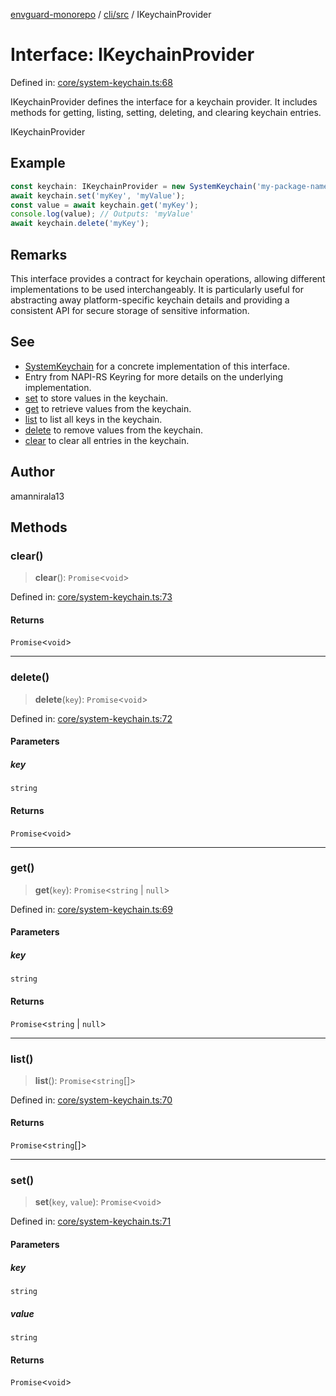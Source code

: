 [envguard-monorepo](../../../index.md) / [cli/src](../index.md) / IKeychainProvider

# Interface: IKeychainProvider

Defined in: [core/system-keychain.ts:68](https://github.com/amannirala13/envguard/blob/3109fc1a57b52249408b958acacfd83ef088e5f3/packages/cli/src/core/system-keychain.ts#L68)

IKeychainProvider defines the interface for a keychain provider.
It includes methods for getting, listing, setting, deleting, and clearing keychain entries.

 IKeychainProvider

## Example

```ts
const keychain: IKeychainProvider = new SystemKeychain('my-package-name');
await keychain.set('myKey', 'myValue');
const value = await keychain.get('myKey');
console.log(value); // Outputs: 'myValue'
await keychain.delete('myKey');
```

## Remarks

This interface provides a contract for keychain operations, allowing different implementations
to be used interchangeably. It is particularly useful for abstracting away platform-specific
keychain details and providing a consistent API for secure storage of sensitive information.

## See

 - [SystemKeychain](../classes/SystemKeychain.md) for a concrete implementation of this interface.
 - Entry from NAPI-RS Keyring for more details on the underlying implementation.
 - [set](#set) to store values in the keychain.
 - [get](#get) to retrieve values from the keychain.
 - [list](#list) to list all keys in the keychain.
 - [delete](#delete) to remove values from the keychain.
 - [clear](#clear) to clear all entries in the keychain.

## Author

amannirala13

## Methods

### clear()

> **clear**(): `Promise`\<`void`\>

Defined in: [core/system-keychain.ts:73](https://github.com/amannirala13/envguard/blob/3109fc1a57b52249408b958acacfd83ef088e5f3/packages/cli/src/core/system-keychain.ts#L73)

#### Returns

`Promise`\<`void`\>

***

### delete()

> **delete**(`key`): `Promise`\<`void`\>

Defined in: [core/system-keychain.ts:72](https://github.com/amannirala13/envguard/blob/3109fc1a57b52249408b958acacfd83ef088e5f3/packages/cli/src/core/system-keychain.ts#L72)

#### Parameters

##### key

`string`

#### Returns

`Promise`\<`void`\>

***

### get()

> **get**(`key`): `Promise`\<`string` \| `null`\>

Defined in: [core/system-keychain.ts:69](https://github.com/amannirala13/envguard/blob/3109fc1a57b52249408b958acacfd83ef088e5f3/packages/cli/src/core/system-keychain.ts#L69)

#### Parameters

##### key

`string`

#### Returns

`Promise`\<`string` \| `null`\>

***

### list()

> **list**(): `Promise`\<`string`[]\>

Defined in: [core/system-keychain.ts:70](https://github.com/amannirala13/envguard/blob/3109fc1a57b52249408b958acacfd83ef088e5f3/packages/cli/src/core/system-keychain.ts#L70)

#### Returns

`Promise`\<`string`[]\>

***

### set()

> **set**(`key`, `value`): `Promise`\<`void`\>

Defined in: [core/system-keychain.ts:71](https://github.com/amannirala13/envguard/blob/3109fc1a57b52249408b958acacfd83ef088e5f3/packages/cli/src/core/system-keychain.ts#L71)

#### Parameters

##### key

`string`

##### value

`string`

#### Returns

`Promise`\<`void`\>
